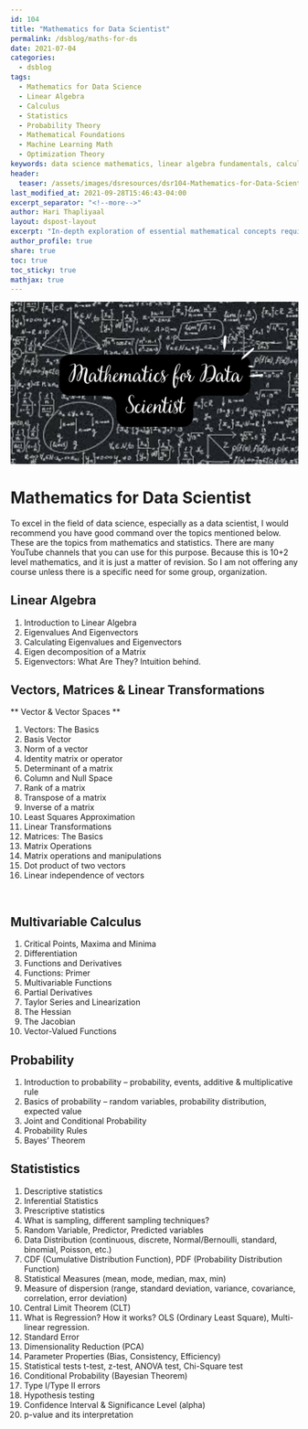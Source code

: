 ```yaml
---
id: 104    
title: "Mathematics for Data Scientist"
permalink: /dsblog/maths-for-ds
date: 2021-07-04
categories:
  - dsblog
tags: 
  - Mathematics for Data Science
  - Linear Algebra
  - Calculus
  - Statistics
  - Probability Theory
  - Mathematical Foundations
  - Machine Learning Math
  - Optimization Theory
keywords: data science mathematics, linear algebra fundamentals, calculus for machine learning, statistical concepts, probability theory, optimization methods, mathematical notation, matrix operations, differential equations, eigenvalues and eigenvectors, gradient descent mathematics, mathematical proofs, vector calculus, mathematical modeling, numerical methods
header:
  teaser: /assets/images/dsresources/dsr104-Mathematics-for-Data-Scientist.jpg
last_modified_at: 2021-09-28T15:46:43-04:00
excerpt_separator: "<!--more-->"   
author: Hari Thapliyaal   
layout: dspost-layout   
excerpt: "In-depth exploration of essential mathematical concepts required for data science and machine learning. Covers linear algebra, calculus, statistics, and probability theory with practical applications in ML algorithms. Includes detailed explanations, formulas, and real-world examples."
author_profile: true   
share: true   
toc: true   
toc_sticky: true 
mathjax: true
---
```


![Mathematics for Data Scientist](/assets/images/dsresources/dsr104-Mathematics-for-Data-Scientist.jpg)   
   
# Mathematics for Data Scientist   
   
To excel in the field of data science, especially as a data scientist, I would recommend you have good command over the topics mentioned below. These are the topics from mathematics and statistics. There are many YouTube channels that you can use for this purpose. Because this is 10+2 level mathematics, and it is just a matter of revision. So I am not offering any course unless there is a specific need for some group, organization.

## Linear Algebra
1. Introduction to Linear Algebra
2. Eigenvalues And Eigenvectors
3. Calculating Eigenvalues and Eigenvectors
4. Eigen decomposition of a Matrix
5. Eigenvectors: What Are They? Intuition behind.

## Vectors, Matrices & Linear Transformations
** Vector & Vector Spaces **
1. Vectors: The Basics
2. Basis Vector
3. Norm of a vector
4. Identity matrix or operator
5. Determinant of a matrix
6. Column and Null Space
7. Rank of a matrix
8. Transpose of a matrix
9. Inverse of a matrix
10. Least Squares Approximation
11. Linear Transformations
12. Matrices: The Basics
13. Matrix Operations
14. Matrix operations and manipulations
15. Dot product of two vectors
16. Linear independence of vectors

 
## Multivariable Calculus
1. Critical Points, Maxima and Minima
2. Differentiation
3. Functions and Derivatives
4. Functions: Primer
5. Multivariable Functions
6. Partial Derivatives
7. Taylor Series and Linearization
8. The Hessian
9. The Jacobian
10. Vector-Valued Functions

	
## Probability
1. Introduction to probability – probability, events, additive & multiplicative rule
2. Basics of probability – random variables, probability distribution, expected value
3. Joint and Conditional Probability
4. Probability Rules
5. Bayes’ Theorem


## Statististics
1. Descriptive statistics
2. Inferential Statistics
3. Prescriptive statistics
4. What is sampling, different sampling techniques?
5. Random Variable, Predictor, Predicted variables
6. Data Distribution (continuous, discrete, Normal/Bernoulli, standard, binomial, Poisson, etc.)
7. CDF (Cumulative Distribution Function), PDF (Probability Distribution Function)
8. Statistical Measures (mean, mode, median, max, min)
9. Measure of dispersion (range, standard deviation, variance, covariance, correlation, error deviation)
10. Central Limit Theorem (CLT)
11. What is Regression? How it works? OLS (Ordinary Least Square), Multi-linear regression.
12. Standard Error
13. Dimensionality Reduction (PCA)
14. Parameter Properties (Bias, Consistency, Efficiency)
15. Statistical tests t-test, z-test, ANOVA test, Chi-Square test
16. Conditional Probability (Bayesian Theorem)
17. Type I/Type II errors
18. Hypothesis testing
19. Confidence Interval & Significance Level (alpha)
20. p-value and its interpretation
